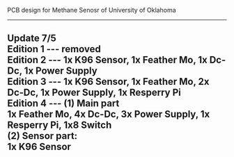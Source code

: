 PCB design for Methane Senosr of University of Oklahoma

-------------------------------------------------------------
Update 7/5                                                            
Edition 1 --- removed                                                                
Edition 2 --- 1x K96 Sensor, 1x Feather Mo, 1x Dc-Dc, 1x Power Supply                   
Edition 3 --- 1x K96 Sensor, 1x Feather Mo, 2x Dc-Dc, 1x Power Supply, 1x Resperry Pi                      
Edition 4 --- (1) Main part               
1x Feather Mo, 4x Dc-Dc, 3x Power Supply, 1x Resperry Pi, 1x8 Switch           
(2) Sensor part:    
1x K96 Sensor
----------------------------------------------------------
